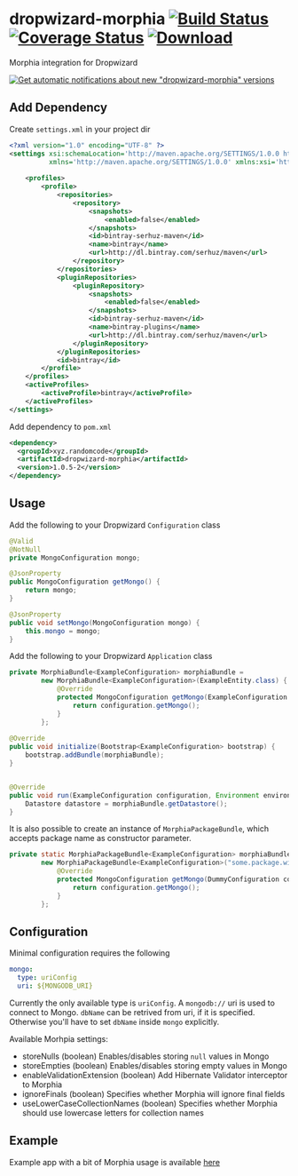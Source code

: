 # dropwizard-morphia [![Build Status](https://travis-ci.org/serhuz/dropwizard-morphia.svg?branch=master)](https://travis-ci.org/serhuz/dropwizard-morphia) [![Coverage Status](https://coveralls.io/repos/github/serhuz/dropwizard-morphia/badge.svg)](https://coveralls.io/github/serhuz/dropwizard-morphia)  [ ![Download](https://api.bintray.com/packages/serhuz/maven/dropwizard-morphia/images/download.svg) ](https://bintray.com/serhuz/maven/dropwizard-morphia/_latestVersion)

Morphia integration for Dropwizard

[![Get automatic notifications about new "dropwizard-morphia" versions](https://www.bintray.com/docs/images/bintray_badge_color.png)](https://bintray.com/serhuz/maven/dropwizard-morphia?source=watch)

## Add Dependency

Create `settings.xml` in your project dir
```xml
<?xml version="1.0" encoding="UTF-8" ?>
<settings xsi:schemaLocation='http://maven.apache.org/SETTINGS/1.0.0 http://maven.apache.org/xsd/settings-1.0.0.xsd'
          xmlns='http://maven.apache.org/SETTINGS/1.0.0' xmlns:xsi='http://www.w3.org/2001/XMLSchema-instance'>
    
    <profiles>
        <profile>
            <repositories>
                <repository>
                    <snapshots>
                        <enabled>false</enabled>
                    </snapshots>
                    <id>bintray-serhuz-maven</id>
                    <name>bintray</name>
                    <url>http://dl.bintray.com/serhuz/maven</url>
                </repository>
            </repositories>
            <pluginRepositories>
                <pluginRepository>
                    <snapshots>
                        <enabled>false</enabled>
                    </snapshots>
                    <id>bintray-serhuz-maven</id>
                    <name>bintray-plugins</name>
                    <url>http://dl.bintray.com/serhuz/maven</url>
                </pluginRepository>
            </pluginRepositories>
            <id>bintray</id>
        </profile>
    </profiles>
    <activeProfiles>
        <activeProfile>bintray</activeProfile>
    </activeProfiles>
</settings>
```

Add dependency to `pom.xml`

```xml
<dependency>
  <groupId>xyz.randomcode</groupId>
  <artifactId>dropwizard-morphia</artifactId>
  <version>1.0.5-2</version>
</dependency>
```

## Usage
Add the following to your Dropwizard `Configuration` class
```java
@Valid
@NotNull
private MongoConfiguration mongo;

@JsonProperty
public MongoConfiguration getMongo() {
    return mongo;
}

@JsonProperty
public void setMongo(MongoConfiguration mongo) {
    this.mongo = mongo;
}
```
Add the following to your Dropwizard `Application` class
```java
private MorphiaBundle<ExampleConfiguration> morphiaBundle =
        new MorphiaBundle<ExampleConfiguration>(ExampleEntity.class) {
            @Override
            protected MongoConfiguration getMongo(ExampleConfiguration configuration) {
                return configuration.getMongo();
            }
        };
        
@Override
public void initialize(Bootstrap<ExampleConfiguration> bootstrap) {
    bootstrap.addBundle(morphiaBundle);
}


@Override
public void run(ExampleConfiguration configuration, Environment environment) throws Exception {
    Datastore datastore = morphiaBundle.getDatastore();
}
```

It is also possible to create an instance of `MorphiaPackageBundle`, which accepts package name as constructor parameter.
```java
private static MorphiaPackageBundle<ExampleConfiguration> morphiaBundle = 
        new MorphiaPackageBundle<ExampleConfiguration>("some.package.with.entities", false) {
            @Override
            protected MongoConfiguration getMongo(DummyConfiguration configuration) {
                return configuration.getMongo();
            }
        };
```

## Configuration
Minimal configuration requires the following
```yaml
mongo:
  type: uriConfig
  uri: ${MONGODB_URI}
```

Currently the only available type is `uriConfig`. A `mongodb://` uri is used to connect to Mongo. `dbName` can be retrived from uri, if it is specified. Otherwise you'll have to set `dbName` inside `mongo` explicitly.

Available Morhpia settings:
- storeNulls (boolean) Enables/disables storing `null` values in Mongo
- storeEmpties (boolean) Enables/disables storing empty values in Mongo
- enableValidationExtension (boolean) Add Hibernate Validator interceptor to Morphia
- ignoreFinals (boolean) Specifies whether Morphia will ignore final fields
- useLowerCaseCollectionNames (boolean) Specifies whether Morphia should use lowercase letters for collection names
 
## Example
Example app with a bit of Morphia usage is available [here](https://github.com/serhuz/dropwizard-morhia-example)

